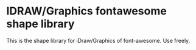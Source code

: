 IDRAW/Graphics fontawesome shape library
========================================

This is the shape library for iDraw/Graphics of font-awesome. Use freely.
